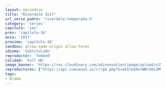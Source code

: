 ```yaml
---
layout: episodios
title: "Riverdale 3x17"
url_serie_padre: 'riverdale-temporada-3'
category: 'series'
capitulo: 'yes'
prev: 'capitulo-16'
anio: '2017'
proximo: 'capitulo-18'
sandbox: allow-same-origin allow-forms
idioma: 'Subtitulado'
reproductor: 'fembed'
calidad: 'Full HD'
image_banner: 'https://res.cloudinary.com/u4innovation/image/upload/v1565152608/maxresdefault-min_vy9nnj.jpg'
reproductores: ["https://api.cuevana3.io/rr/gd.php?h=ek5lbm9xYWNrS0xJMVp5b21KREk0dFBLbjVkaHhkRGdrOG1jbnBpUnhhS1Z2SGFxYk1uSDdkU2FlMlZydHRuVXo1U2ltcXZhd3NQUXRtZDRaOXpDMzl1U3FadVkyUT09"]
tags:
- Drama
---
```











